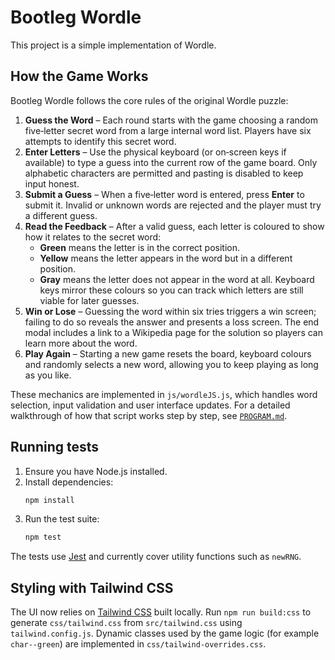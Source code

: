 # Bootleg Wordle

This project is a simple implementation of Wordle.

## How the Game Works

Bootleg Wordle follows the core rules of the original Wordle puzzle:

1. **Guess the Word** – Each round starts with the game choosing a random
   five‑letter secret word from a large internal word list. Players have six
   attempts to identify this secret word.
2. **Enter Letters** – Use the physical keyboard (or on‑screen keys if
   available) to type a guess into the current row of the game board. Only
   alphabetic characters are permitted and pasting is disabled to keep input
   honest.
3. **Submit a Guess** – When a five‑letter word is entered, press **Enter** to
   submit it. Invalid or unknown words are rejected and the player must try a
   different guess.
4. **Read the Feedback** – After a valid guess, each letter is coloured to show
   how it relates to the secret word:
   - **Green** means the letter is in the correct position.
   - **Yellow** means the letter appears in the word but in a different
     position.
   - **Gray** means the letter does not appear in the word at all.
   Keyboard keys mirror these colours so you can track which letters are still
   viable for later guesses.
5. **Win or Lose** – Guessing the word within six tries triggers a win screen;
   failing to do so reveals the answer and presents a loss screen. The end
   modal includes a link to a Wikipedia page for the solution so players can
   learn more about the word.
6. **Play Again** – Starting a new game resets the board, keyboard colours and
   randomly selects a new word, allowing you to keep playing as long as you
   like.

These mechanics are implemented in `js/wordleJS.js`, which handles word
selection, input validation and user interface updates. For a detailed
walkthrough of how that script works step by step, see
[`PROGRAM.md`](PROGRAM.md).

## Running tests

1. Ensure you have Node.js installed.
2. Install dependencies:
   ```bash
   npm install
   ```
3. Run the test suite:
   ```bash
   npm test
   ```

The tests use [Jest](https://jestjs.io/) and currently cover utility functions such as `newRNG`.

## Styling with Tailwind CSS

The UI now relies on [Tailwind CSS](https://tailwindcss.com/) built locally. Run
`npm run build:css` to generate `css/tailwind.css` from `src/tailwind.css` using
`tailwind.config.js`. Dynamic classes used by the game logic (for example
`char--green`) are implemented in `css/tailwind-overrides.css`.
